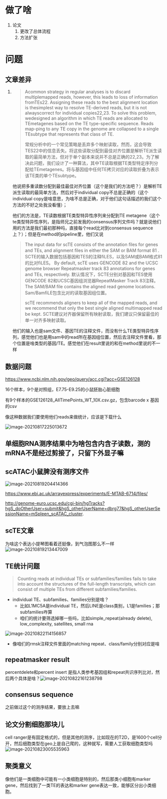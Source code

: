 

# 做了啥

1. 论文
   1. 更改了总体流程
   2. 方法扩张









# 问题

## 文章差异

1. > Acommon strategy in regular analyses is to discard multiplemapped reads, however, this leads to loss of information fromTEs22. Assigning these reads to the best alignment location is thesimplest way to resolve TE-derived reads, but it is not alwayscorrect for individual copies22,23. To solve this problem, wedesigned an algorithm in which TE reads are allocated to TEmetagenes based on the TE type-specific sequence. Reads map-ping to any TE copy in the genome are collapsed to a single TEsubtype that represents that class of TE.
   >
   > 常规分析中的一个常见策略是丢弃多个映射读取，然而，这会导致TES22中的信息丢失。将这些读取分配到最佳对齐位置是解析TE派生读取的最简单方法，但对于单个副本来说并不总是正确的22,23。为了解决此问题，我们设计了一种算法，其中TE读取根据TE类型特定序列分配给TEmetagenes。将与基因组中任何TE拷贝对应的读取折叠为表示该TE类的单个TEsubtype。

   他说把多重读数分配到最佳最佳对齐位置（这个是我们的方法吧？）是解析TE派生读取的最简单方法，然后对于individual copy不总是正确的（这个individual copy是啥意思，为啥不总是正确，对于他们这句话描述的我们这个方法的不好之处我没看懂）；

   他们的方法是，TE读数根据TE类型特异性序列来分配到TE metagene（这个te类型特异性序列，是指师兄之前发我的consensus序列文件吗？就是说他们用的方法是我们最初那种吗，直接每个read比对到consensus sequence上？）；但是在method的pipeline里，他们又说

   > The input data for scTE consists of the annotation ﬁles for genes and TEs, and alignment ﬁles in either the SAM or BAM format 81 .
   > SCTE的输入数据包括基因和TES的注释ﬁLES，以及SAM或BAM格式81的比对ﬁLES。
   > By default, scTE uses GENCODE 82 and the UCSC genome browser Repeatmasker track 83 annotations for genes and TEs, respectively.
   > 默认情况下，SCTE分别对基因和TES使用GENCODE 82和UCSC基因组浏览器RepeatMasker Track 83注释。
   > The SAM/BAM ﬁle contains the aligned read genome locations.
   > Sam/BamﬁLE包含比对的读取基因组位置。
   >
   > scTE recommends aligners to keep all of the mapped reads, and we recommend that only the best single aligned multimapped read be kept.
   > SCTE建议对齐器保留所有映射读取，我们建议只保留最佳的单一对齐多映射读取。

   他们的输入也是sam文件、基因TE的注释文件，而没有什么TE类型特异性序列，感觉他们也是用sam中的read所在基因组位置，然后去注释文件里看，那个位置是啥类型的基因/TE。感觉他们在result里说的和在method里说的不一样

## 数据问题

https://www.ncbi.nlm.nih.gov/geo/query/acc.cgi?acc=GSE126128

16个样本，9个是对照组，E7.75-E9.25的小鼠胚胎心脏细胞

有9个样本的GSE126128_AllTimePoints_WT_10X.csv.gz，包含barcode x 基因的csv

像这种数据我们要使用他们reads来做统计，应该是下载什么

![image-20210817225013672](https://tva1.sinaimg.cn/large/008i3skNly1gtk69f5x9oj622u0tqdoy02.jpg)

## 单细胞RNA测序结果中为啥包含内含子读数，测的mRNA不是经过剪接了，只留下外显子嘛

## scATAC小鼠脾没有测序文件

![image-20210819204414366](https://tva1.sinaimg.cn/large/008i3skNly1gtmdv1rocfj61wc0ewn4r02.jpg)

https://www.ebi.ac.uk/arrayexpress/experiments/E-MTAB-6714/files/

http://genome-euro.ucsc.edu/cgi-bin/hgTracks?hgS_doOtherUser=submit&hgS_otherUserName=dbrg77&hgS_otherUserSessionName=mSpleen_scATAC_cluster.

## scTE文章

为啥这个表达小提琴图看着还挺像，到气泡图那么不一样![image-20210819213447009](https://tva1.sinaimg.cn/large/008i3skNly1gtmfbjcpe3j60lb0ixgom02.jpg)

## TE统计问题

> Counting reads at individual TEs or subfamilies/families fails to take into account the structures of the full-length transcripts, which can consist of multiple TEs from different subfamilies/families.

* individual TE、subfamilies、families分别是啥？
  * 比如L1MC5A是individual TE，然后LINE是class类别，L1是families；那subfamilies咋算
  * 咱们的统计要筛选掉哪一些吗，比如simple_repeat(already delete), low_complexity, satellites, small rna

![image-20210822114156857](https://tva1.sinaimg.cn/large/008i3skNly1gtpf1nk5slj621w0gsgs302.jpg)

* 像咱们的rmsk注释文件里面的matching repeat、class/family分别对应是啥

## repeatmasker result

percentdelete和percent insert 是指人类参考基因组和repeat共识序列比对，然后两个具体是啥？![image-20210822161238798](https://tva1.sinaimg.cn/large/008i3skNly1gtpmvboowdj619a0u07dy02.jpg)

## consensus sequence

之前做过这个的测序结果，要放上去嘛



## 论文分割细胞那块儿

cell ranger是有固定格式的，但是其他的测序，比如现在的T2D，是1600个cell分开，然后细胞类型在geo上是自己爬的，这种就写，需要人工获取细胞类型吗![image-20210823005535963](https://tva1.sinaimg.cn/large/008i3skNly1gtq1zeri92j612c0lmwhh02.jpg)

## 聚类意义

像他们是一类细胞中可能有一小类细胞是特别的，然后那类小细胞有marker gene，然后找到了一类TE的表达和marker gene表达一致，能够区分出小类细胞。
